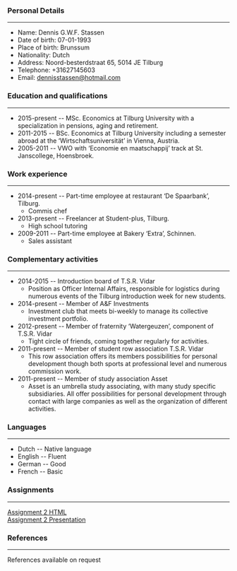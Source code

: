 ### Personal Details
--------------------
* Name: Dennis G.W.F. Stassen  
* Date of birth: 07-01-1993  
* Place of birth: Brunssum  
* Nationality: Dutch  
* Address: Noord-besterdstraat 65, 5014 JE Tilburg  
* Telephone: +31627145603  
* Email: dennisstassen@hotmail.com 

### Education and qualifications
---------
* 2015-present -- MSc. Economics at Tilburg University with a specialization in pensions, aging and retirement.  
* 2011-2015 -- BSc. Economics at Tilburg University including a semester abroad at the ‘Wirtschaftsuniversität’ in Vienna, Austria.  
* 2005-2011 -- VWO with ‘Economie en maatschappij’ track at St. Janscollege, Hoensbroek.

### Work experience
--------------
* 2014-present -- Part-time employee at restaurant ‘De Spaarbank’, Tilburg.
    * Commis chef
* 2013-present -- Freelancer at Student-plus, Tilburg.
    * High school tutoring
* 2009-2011 -- Part-time employee at Bakery ‘Extra’, Schinnen.
	* Sales assistant

### Complementary activities
---------------
* 2014-2015 -- Introduction board of T.S.R. Vidar
    * Position as Officer Internal Affairs, responsible for logistics during numerous events of the Tilburg introduction week for new students.
* 2014-present -- Member of A&F Investments
    * Investment club that meets bi-weekly to manage its collective investment portfolio.
* 2012-present -- Member of fraternity ‘Watergeuzen’, component of T.S.R. Vidar
    * Tight circle of friends, coming together regularly for activities.
* 2011-present -- Member of student row association T.S.R. Vidar
    * This row association offers its members possibilities for personal development though both sports at professional level and numerous commission work.
* 2011-present -- Member of study association Asset
    * Asset is an umbrella study associating, with many study specific subsidiaries. All offer possibilities for personal development through contact with large companies as well as the organization of different activities.

### Languages
------------------------
* Dutch -- Native language
* English -- Fluent
* German -- Good
* French -- Basic

### Assignments
------------------------
[Assignment 2 HTML](dennisstassen.github.io/Assignment2/)  
[Assignment 2 Presentation](dennisstassen.github.io/Assignment2/presentation)

### References
----------------
References available on request
